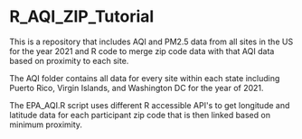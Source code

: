 # R_AQI_ZIP_Tutorial
This is a repository that includes AQI and PM2.5 data from all sites in the US for the year 2021 and R code to merge zip code data with that AQI data based on proximity to each site.

The AQI folder contains all data for every site within each state including Puerto Rico, Virgin Islands, and Washington DC for the year of 2021.

The EPA_AQI.R script uses different R accessible API's to get longitude and latitude data for each participant zip code that is then linked based on minimum proximity.
